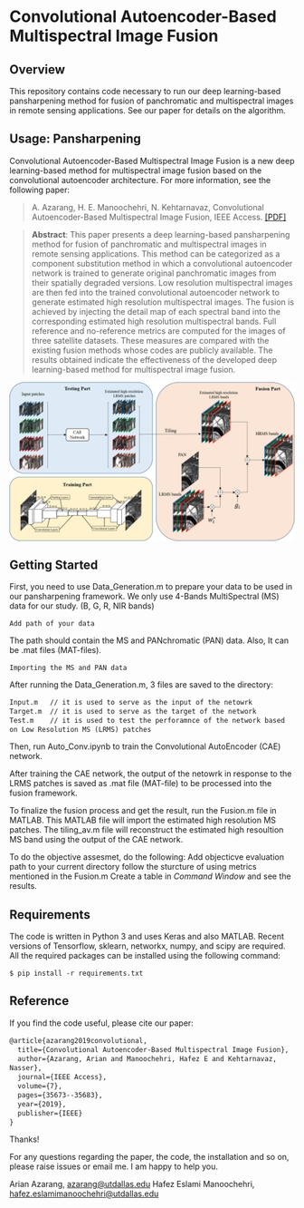 Convolutional Autoencoder-Based Multispectral Image Fusion
====================================================

Overview
-----
This repository contains code necessary to run our deep learning-based pansharpening method for fusion of panchromatic
and multispectral images in remote sensing applications. See our paper for details on the algorithm.


Usage: Pansharpening
-----

Convolutional Autoencoder-Based Multispectral Image Fusion is a new deep learning-based method for multispectral image fusion based on the convolutional autoencoder architecture. For more information, see the following paper:
> A. Azarang, H. E. Manoochehri, N. Kehtarnavaz, Convolutional Autoencoder-Based Multispectral Image Fusion, IEEE Access. [\[PDF\]](https://ieeexplore.ieee.org/stamp/stamp.jsp?tp=&arnumber=8668404)

> __Abstract__: This paper presents a deep learning-based pansharpening method for fusion of panchromatic
and multispectral images in remote sensing applications. This method can be categorized as a component
substitution method in which a convolutional autoencoder network is trained to generate original panchromatic
images from their spatially degraded versions. Low resolution multispectral images are then fed into
the trained convolutional autoencoder network to generate estimated high resolution multispectral images.
The fusion is achieved by injecting the detail map of each spectral band into the corresponding estimated high
resolution multispectral bands. Full reference and no-reference metrics are computed for the images of three
satellite datasets. These measures are compared with the existing fusion methods whose codes are publicly
available. The results obtained indicate the effectiveness of the developed deep learning-based method for
multispectral image fusion.

<p align="center">
<img src="https://github.com/HafezEM/Pansharpening-ConvolutionalAutoEncoder/blob/master/images/GraphicalAbstract.png" width="800" align="center">
</p>


Getting Started
----------


First, you need to use Data_Generation.m to prepare your data to be used in our pansharpening framework. We only use 4-Bands MultiSpectral (MS) data for our study. (B, G, R, NIR bands) 

    Add path of your data
 
The path should contain the MS and PANchromatic (PAN) data. Also, It can be .mat files (MAT-files).

    Importing the MS and PAN data

After running the Data_Generation.m, 3 files are saved to the directory: 

    Input.m   // it is used to serve as the input of the netowrk
    Target.m  // it is used to serve as the target of the network
    Test.m    // it is used to test the perforamnce of the network based on Low Resolution MS (LRMS) patches

Then, run Auto_Conv.ipynb to train the Convolutional AutoEncoder (CAE) network. 
    
After training the CAE network, the output of the netowrk in response to the LRMS patches is saved as .mat file (MAT-file) to be processed into the fusion framework.

To finalize the fusion process and get the result, run the Fusion.m file in MATLAB. This MATLAB file will import the estimated high resolution MS patches. The tiling_av.m file will reconstruct the estimated high resoultion MS band using the output of the CAE network. 

To do the objective assesmet, do the following: 
    Add objecticve evaluation path to your current directory
    follow the sturcture of using metrics mentioned in the Fusion.m
    Create a table in _Command Window_ and see the results.

Requirements
------------

The code is written in Python 3 and uses Keras and also MATLAB. Recent versions of Tensorflow, sklearn, networkx, numpy, and scipy are required. All the required packages can be installed using the following command:
    
    $ pip install -r requirements.txt


Reference
---------

If you find the code useful, please cite our paper:

    @article{azarang2019convolutional,
      title={Convolutional Autoencoder-Based Multispectral Image Fusion},
      author={Azarang, Arian and Manoochehri, Hafez E and Kehtarnavaz, Nasser},
      journal={IEEE Access},
      volume={7},
      pages={35673--35683},
      year={2019},
      publisher={IEEE}
    }

Thanks!

For any questions regarding the paper, the code, the installation and so on, please raise issues or email me. I am happy to help you.

Arian Azarang, azarang@utdallas.edu
Hafez Eslami Manoochehri, hafez.eslamimanoochehri@utdallas.edu

